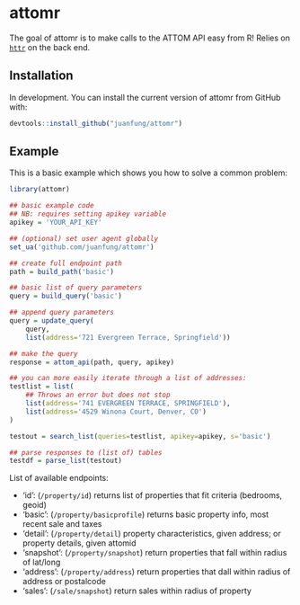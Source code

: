 
<!-- README.md is generated from README.Rmd. Please edit that file -->

# attomr

<!-- badges: start -->

<!-- badges: end -->

The goal of attomr is to make calls to the ATTOM API easy from R\!
Relies on
[`httr`](https://cran.r-project.org/web/packages/httr/vignettes/quickstart.html)
on the back end.

## Installation

In development. You can install the current version of attomr from
GitHub with:

``` r
devtools::install_github("juanfung/attomr")
```

## Example

This is a basic example which shows you how to solve a common problem:

``` r
library(attomr)

## basic example code
## NB: requires setting apikey variable
apikey = 'YOUR_API_KEY'

## (optional) set user agent globally
set_ua('github.com/juanfung/attomr')

## create full endpoint path
path = build_path('basic')

## basic list of query parameters
query = build_query('basic')

## append query parameters
query = update_query(
    query,
    list(address='721 Evergreen Terrace, Springfield'))

## make the query
response = attom_api(path, query, apikey)

## you can more easily iterate through a list of addresses:
testlist = list(
    ## Throws an error but does not stop
    list(address='741 EVERGREEN TERRACE, SPRINGFIELD'),
    list(address='4529 Winona Court, Denver, CO')
)

testout = search_list(queries=testlist, apikey=apikey, s='basic')

## parse responses to (list of) tables
testdf = parse_list(testout)
```

List of available endpoints:

  - ‘id’: (`/property/id`) returns list of properties that fit criteria
    (bedrooms, geoid)
  - ‘basic’: (`/property/basicprofile`) returns basic property info,
    most recent sale and taxes
  - ‘detail’: (`/property/detail`) property characteristics, given
    address; or property details, given attomid
  - ‘snapshot’: (`/property/snapshot`) return properties that fall
    within radius of lat/long
  - ‘address’: (`/property/address`) return properties that dall within
    radius of address or postalcode
  - ‘sales’: (`/sale/snapshot`) return sales within radius of property

